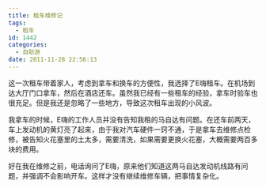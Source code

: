 ```yaml
---
title: 租车维修记
tags:
  - 租车
id: 1442
categories:
  - 自助游
date: 2011-11-28 22:56:13
---
```


这一次租车带着家人，考虑到拿车和换车的方便性，我选择了E嗨租车。在机场到达大厅门口拿车，然后在酒店还车。虽然我已经有一些租车的经验，拿车时验车也很充足。但是我还是忽略了一些地方，导致这次租车出现的小风波。

我拿车的时候，E嗨的工作人员并没有告知我租的马自达有问题。在还车前两天，车上发动机的黄灯亮了起来，由于我对汽车硬件一窍不通，于是拿车去维修点检修，被告知火花塞里的土太多，需要清洗，如果需要更换火花塞，大概需要两百多块的费用。

好在我在维修之前，电话询问了E嗨，原来他们知道这两马自达发动机线路有问题，并强调不会影响开车。这样才没有继续维修车辆，把事情复杂化。